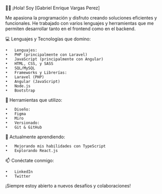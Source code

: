 👨‍💻 ¡Hola! Soy [Gabriel Enrique Vargas Perez]

Me apasiona la programación y disfruto creando soluciones eficientes y funcionales. He trabajado con varios lenguajes y herramientas que me permiten desarrollar tanto en el frontend como en el backend.

💻 Lenguajes y Tecnologías que domino:

	•	Lenguajes:
	•	PHP (principalmente con Laravel)
	•	JavaScript (principalmente con Angular)
	•	HTML, CSS, y SASS
	•	SQL/MySQL
	•	Frameworks y Librerías:
	•	Laravel (PHP)
	•	Angular (JavaScript)
	•	Node.js
	•	Bootstrap

🔧 Herramientas que utilizo:

	•	Diseño:
	•	Figma
	•	Miro
	•	Versionado:
	•	Git & GitHub

🌱 Actualmente aprendiendo:

	•	Mejorando mis habilidades con TypeScript
	•	Explorando React.js

📫 Conéctate conmigo:

	•	LinkedIn
	•	Twitter

¡Siempre estoy abierto a nuevos desafíos y colaboraciones!
